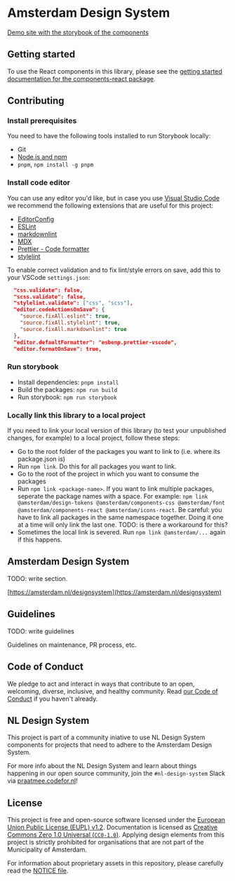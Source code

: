 <!-- @license CC0-1.0 -->

# Amsterdam Design System

[Demo site with the storybook of the components](https://amsterdam.github.io/design-system/)

## Getting started

To use the React components in this library, please see the [getting started documentation for the components-react package](./packages/components-react/README.md).

## Contributing

### Install prerequisites

You need to have the following tools installed to run Storybook locally:

- Git
- [Node.js and npm](https://nodejs.org/en/)
- `pnpm`, `npm install -g pnpm`

### Install code editor

You can use any editor you'd like, but in case you use [Visual Studio Code](https://code.visualstudio.com/) we recommend the following extensions that are useful for this project:

- [EditorConfig](https://marketplace.visualstudio.com/items?itemName=EditorConfig.EditorConfig)
- [ESLint](https://marketplace.visualstudio.com/items?itemName=dbaeumer.vscode-eslint)
- [markdownlint](https://marketplace.visualstudio.com/items?itemName=DavidAnson.vscode-markdownlint)
- [MDX](https://marketplace.visualstudio.com/items?itemName=silvenon.mdx)
- [Prettier - Code formatter](https://marketplace.visualstudio.com/items?itemName=esbenp.prettier-vscode)
- [stylelint](https://marketplace.visualstudio.com/items?itemName=stylelint.vscode-stylelint)

To enable correct validation and to fix lint/style errors on save, add this to your VSCode `settings.json`:

```json
  "css.validate": false,
  "scss.validate": false,
  "stylelint.validate": ["css", "scss"],
  "editor.codeActionsOnSave": {
    "source.fixAll.eslint": true,
    "source.fixAll.stylelint": true,
    "source.fixAll.markdownlint": true
  },
  "editor.defaultFormatter": "esbenp.prettier-vscode",
  "editor.formatOnSave": true,
```

### Run storybook

- Install dependencies: `pnpm install`
- Build the packages: `npm run build`
- Run storybook: `npm run storybook`

### Locally link this library to a local project

If you need to link your local version of this library (to test your unpublished changes, for example) to a local project, follow these steps:

- Go to the root folder of the packages you want to link to (i.e. where its package.json is)
- Run `npm link`. Do this for all packages you want to link.
- Go to the root of the project in which you want to consume the packages
- Run `npm link <package-name>`. If you want to link multiple packages, seperate the package names with a space. For example: `npm link @amsterdam/design-tokens @amsterdam/components-css @amsterdam/font @amsterdam/components-react @amsterdam/icons-react`. Be careful: you have to link all packages in the same namespace together. Doing it one at a time will only link the last one. TODO: is there a workaround for this?
- Sometimes the local link is severed. Run `npm link @amsterdam/...` again if this happens.

## Amsterdam Design System

TODO: write section.

[https://amsterdam.nl/designsystem](https://amsterdam.nl/designsystem)

## Guidelines

TODO: write guidelines

Guidelines on maintenance, PR process, etc.

## Code of Conduct

We pledge to act and interact in ways that contribute to an open, welcoming, diverse, inclusive, and healthy community. Read [our Code of Conduct](CODE_OF_CONDUCT.md) if you haven't already.

## NL Design System

This project is part of a community iniative to use NL Design System components for projects that need to adhere to the Amsterdam Design System.

For more info about the NL Design System and learn about things happening in our open source community, join the `#nl-design-system` Slack via [praatmee.codefor.nl](https://praatmee.codefor.nl)!

## License

This project is free and open-source software licensed under the [European Union Public License (EUPL) v1.2](LICENSE.md). Documentation is licensed as [Creative Commons Zero 1.0 Universal (`CC0-1.0`)](https://creativecommons.org/publicdomain/zero/1.0/legalcode). Applying design elements from this project is strictly prohibited for organisations that are not part of the Municipality of Amsterdam.

For information about proprietary assets in this repository, please carefully read the [NOTICE file](NOTICE.md).
